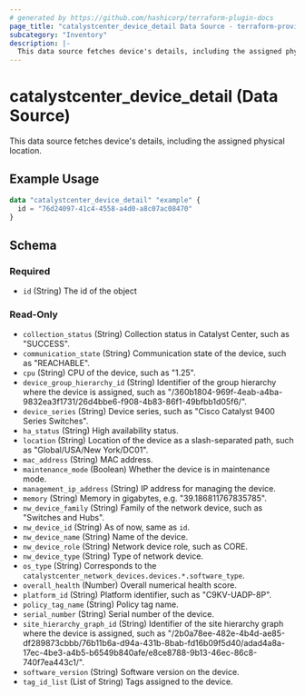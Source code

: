 ```yaml
---
# generated by https://github.com/hashicorp/terraform-plugin-docs
page_title: "catalystcenter_device_detail Data Source - terraform-provider-catalystcenter"
subcategory: "Inventory"
description: |-
  This data source fetches device's details, including the assigned physical location.
---
```


# catalystcenter_device_detail (Data Source)

This data source fetches device's details, including the assigned physical location.

## Example Usage

```terraform
data "catalystcenter_device_detail" "example" {
  id = "76d24097-41c4-4558-a4d0-a8c07ac08470"
}
```

<!-- schema generated by tfplugindocs -->
## Schema

### Required

- `id` (String) The id of the object

### Read-Only

- `collection_status` (String) Collection status in Catalyst Center, such as "SUCCESS".
- `communication_state` (String) Communication state of the device, such as "REACHABLE".
- `cpu` (String) CPU of the device, such as "1.25".
- `device_group_hierarchy_id` (String) Identifier of the group hierarchy where the device is assigned, such as "/360b1804-969f-4eab-a4ba-9832ea3f1731/26d4bbe6-f908-4b83-86f1-49bfbb1d05f6/".
- `device_series` (String) Device series, such as "Cisco Catalyst 9400 Series Switches".
- `ha_status` (String) High availability status.
- `location` (String) Location of the device as a slash-separated path, such as "Global/USA/New York/DC01".
- `mac_address` (String) MAC address.
- `maintenance_mode` (Boolean) Whether the device is in maintenance mode.
- `management_ip_address` (String) IP address for managing the device.
- `memory` (String) Memory in gigabytes, e.g. "39.186811767835785".
- `nw_device_family` (String) Family of the network device, such as "Switches and Hubs".
- `nw_device_id` (String) As of now, same as `id`.
- `nw_device_name` (String) Name of the device.
- `nw_device_role` (String) Network device role, such as CORE.
- `nw_device_type` (String) Type of network device.
- `os_type` (String) Corresponds to the `catalystcenter_network_devices.devices.*.software_type`.
- `overall_health` (Number) Overall numerical health score.
- `platform_id` (String) Platform identifier, such as "C9KV-UADP-8P".
- `policy_tag_name` (String) Policy tag name.
- `serial_number` (String) Serial number of the device.
- `site_hierarchy_graph_id` (String) Identifier of the site hierarchy graph where the device is assigned, such as "/2b0a78ee-482e-4b4d-ae85-df289873cbbb/76b11b6a-d94a-431b-8bab-fd16b09f5d40/adad4a8a-17ec-4be3-a4b5-b6549b840afe/e8ce8788-9b13-46ec-86c8-740f7ea443c1/".
- `software_version` (String) Software version on the device.
- `tag_id_list` (List of String) Tags assigned to the device.
